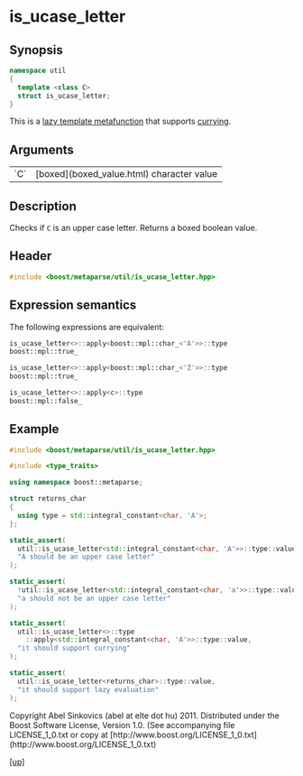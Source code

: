 # is_ucase_letter

## Synopsis

```cpp
namespace util
{
  template <class C>
  struct is_ucase_letter;
}
```

This is a [lazy template metafunction](lazy_metafunction.html) that supports
[currying](currying.html).

## Arguments

<table cellpadding='0' cellspacing='0'>
  <tr>
    <td>`C`</td>
    <td>[boxed](boxed_value.html) character value</td>
  </tr>
</table>

## Description

Checks if `C` is an upper case letter. Returns a boxed boolean value.

## Header

```cpp
#include <boost/metaparse/util/is_ucase_letter.hpp>
```

## Expression semantics

The following expressions are equivalent:

```cpp
is_ucase_letter<>::apply<boost::mpl::char_<'A'>>::type
boost::mpl::true_
```

```cpp
is_ucase_letter<>::apply<boost::mpl::char_<'Z'>>::type
boost::mpl::true_
```

```cpp
is_ucase_letter<>::apply<c>::type
boost::mpl::false_
```

## Example

```cpp
#include <boost/metaparse/util/is_ucase_letter.hpp>

#include <type_traits>

using namespace boost::metaparse;

struct returns_char
{
  using type = std::integral_constant<char, 'A'>;
};

static_assert(
  util::is_ucase_letter<std::integral_constant<char, 'A'>>::type::value,
  "A should be an upper case letter"
);

static_assert(
  !util::is_ucase_letter<std::integral_constant<char, 'a'>>::type::value,
  "a should not be an upper case letter"
);

static_assert(
  util::is_ucase_letter<>::type
    ::apply<std::integral_constant<char, 'A'>>::type::value,
  "it should support currying"
);

static_assert(
  util::is_ucase_letter<returns_char>::type::value,
  "it should support lazy evaluation"
);
```

<p class="copyright">
Copyright Abel Sinkovics (abel at elte dot hu) 2011.
Distributed under the Boost Software License, Version 1.0.
(See accompanying file LICENSE_1_0.txt or copy at
[http://www.boost.org/LICENSE_1_0.txt](http://www.boost.org/LICENSE_1_0.txt)
</p>

[[up]](reference.html)

